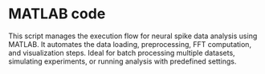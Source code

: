 # MATLAB code
This script manages the execution flow for neural spike data analysis using MATLAB. It automates the data loading, preprocessing, FFT computation, and visualization steps.
Ideal for batch processing multiple datasets, simulating experiments, or running  analysis with predefined settings.
